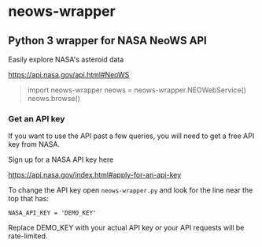 # neows-wrapper

## Python 3 wrapper for NASA NeoWS API ##

Easily explore NASA's asteroid data

https://api.nasa.gov/api.html#NeoWS

   > import neows-wrapper
   > neows = neows-wrapper.NEOWebService()
   > neows.browse()

### Get an API key ###

If you want to use the API past a few queries,
you will need to get a free API key from NASA.

Sign up for a NASA API key here

https://api.nasa.gov/index.html#apply-for-an-api-key

To change the API key open `neows-wrapper.py` and look for
the line near the top that has:

`NASA_API_KEY = 'DEMO_KEY'`

Replace DEMO_KEY with your actual API key or 
your API requests will be rate-limited.
